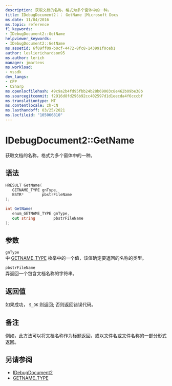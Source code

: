 ```yaml
---
description: 获取文档的名称，格式为多个窗体中的一种。
title: IDebugDocument2：： GetName |Microsoft Docs
ms.date: 11/04/2016
ms.topic: reference
f1_keywords:
- IDebugDocument2::GetName
helpviewer_keywords:
- IDebugDocument2::GetName
ms.assetid: 6f09ff09-b0cf-4472-8fc8-143991f0ceb1
author: leslierichardson95
ms.author: lerich
manager: jmartens
ms.workload:
- vssdk
dev_langs:
- CPP
- CSharp
ms.openlocfilehash: 49c9a2b4fd95fbb24b28b69003c8e462b09be38b
ms.sourcegitcommit: f2916d8fd296b92cc402597d1d1eecda4f6cccbf
ms.translationtype: MT
ms.contentlocale: zh-CN
ms.lasthandoff: 03/25/2021
ms.locfileid: "105066810"
---
```

# <a name="idebugdocument2getname"></a>IDebugDocument2::GetName
获取文档的名称，格式为多个窗体中的一种。

## <a name="syntax"></a>语法

```cpp
HRESULT GetName( 
   GETNAME_TYPE gnType,
   BSTR*        pbstrFileName
);
```

```csharp
int GetName( 
   enum_GETNAME_TYPE gnType,
   out string        pbstrFileName
);
```

## <a name="parameters"></a>参数
`gnType`\
中 [GETNAME_TYPE](../../../extensibility/debugger/reference/getname-type.md) 枚举中的一个值，该值确定要返回的名称的类型。

`pbstrFileName`\
弄返回一个包含文档名称的字符串。

## <a name="return-value"></a>返回值
 如果成功， `S_OK` 则返回; 否则返回错误代码。

## <a name="remarks"></a>备注
 例如，此方法可以将文档名称作为标题返回，或以文件名或文件名称的一部分形式返回。

## <a name="see-also"></a>另请参阅
- [IDebugDocument2](../../../extensibility/debugger/reference/idebugdocument2.md)
- [GETNAME_TYPE](../../../extensibility/debugger/reference/getname-type.md)
